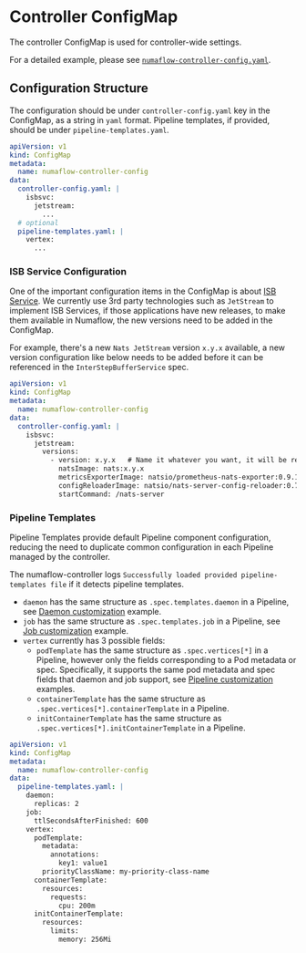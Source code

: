 # Controller ConfigMap

The controller ConfigMap is used for controller-wide settings.

For a detailed example, please see [`numaflow-controller-config.yaml`](./numaflow-controller-config.yaml).

## Configuration Structure

The configuration should be under `controller-config.yaml` key in the ConfigMap, as a string in `yaml` format.  Pipeline templates, if provided, should be under `pipeline-templates.yaml`.

```yaml
apiVersion: v1
kind: ConfigMap
metadata:
  name: numaflow-controller-config
data:
  controller-config.yaml: |
    isbsvc:
      jetstream:
        ...
  # optional
  pipeline-templates.yaml: |
    vertex:
      ...
```

### ISB Service Configuration

One of the important configuration items in the ConfigMap is about [ISB Service](./inter-step-buffer-service.md). We currently use 3rd party technologies such as `JetStream` to implement ISB Services, if those applications have new releases, to make them available in Numaflow, the new versions need to be added in the ConfigMap.

For example, there's a new `Nats JetStream` version `x.y.x` available, a new version configuration like below needs to be added before it can be referenced in the `InterStepBufferService` spec.

```yaml
apiVersion: v1
kind: ConfigMap
metadata:
  name: numaflow-controller-config
data:
  controller-config.yaml: |
    isbsvc:
      jetstream:
        versions:
          - version: x.y.x   # Name it whatever you want, it will be referenced in the InterStepBufferService spec.
            natsImage: nats:x.y.x
            metricsExporterImage: natsio/prometheus-nats-exporter:0.9.1
            configReloaderImage: natsio/nats-server-config-reloader:0.7.0
            startCommand: /nats-server
```

### Pipeline Templates

Pipeline Templates provide default Pipeline component configuration, reducing the need to duplicate common configuration in each Pipeline managed by the controller.

The numaflow-controller logs `Successfully loaded provided pipeline-templates file` if it detects pipeline templates.

* `daemon` has the same structure as `.spec.templates.daemon` in a Pipeline, see [Daemon customization](./pipeline-customization.md#daemon-deployment) example.
* `job` has the same structure as `.spec.templates.job` in a Pipeline, see [Job customization](./pipeline-customization.md#job) example.
* `vertex` currently has 3 possible fields:
    * `podTemplate` has the same structure as `.spec.vertices[*]` in a Pipeline, however only the fields corresponding to a Pod metadata or spec.
  Specifically, it supports the same pod metadata and spec fields that daemon and job support, see [Pipeline customization](./pipeline-customization.md) examples.
    * `containerTemplate` has the same structure as `.spec.vertices[*].containerTemplate` in a Pipeline.
    * `initContainerTemplate` has the same structure as `.spec.vertices[*].initContainerTemplate` in a Pipeline.
```yaml
apiVersion: v1
kind: ConfigMap
metadata:
  name: numaflow-controller-config
data:
  pipeline-templates.yaml: |
    daemon:
      replicas: 2
    job:
      ttlSecondsAfterFinished: 600
    vertex:
      podTemplate:
        metadata:
          annotations:
            key1: value1
        priorityClassName: my-priority-class-name
      containerTemplate:
        resources:
          requests:
            cpu: 200m
      initContainerTemplate:
        resources:
          limits:
            memory: 256Mi
```
